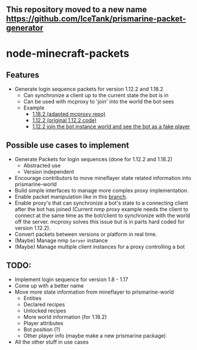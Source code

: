 ## This repository moved to a new name https://github.com/IceTank/prismarine-packet-generator

# node-minecraft-packets

## Features
- Generate login sequence packets for version 1.12.2 and 1.18.2
  - Can synchronize a client up to the current state the bot is in
  - Can be used with mcproxy to 'join' into the world the bot sees
  - Example 
    - [1.18.2 (adapted mcproxy repo)](https://github.com/IceTank/mcproxy-1/tree/middleware-1-18) 
    - [1.12.2 (original 1.12.2 code)](https://github.com/rob9315/mcproxy)
    - [1.12.2 join the bot instance world and see the bot as a fake player](https://github.com/IceTank/mineflayer-proxy-inspector)

## Possible use cases to implement
- Generate Packets for login sequences (done for 1.12.2 and 1.18.2)
  - Abstracted use
  - Version independent
- Encourage contributors to move mineflayer state related information into prismarine-world
- Build simple interfaces to manage more complex proxy implementation. 
- Enable packet manipulation like in this [branch](https://github.com/IceTank/mcproxy-1/tree/middleware).
- Enable proxy's that can synchronize a bot's state to a connecting client after the bot has joined (Current nmp proxy example needs the client to connect at the same time as the bot/client to synchronize with the world off the server. mcproxy solves this issue but is in parts hard coded for version 1.12.2).
- Convert packets between versions or platform in real time.
- (Maybe) Manage nmp `Server` instance
- (Maybe) Manage multiple client instances for a proxy controlling a bot

## TODO:
- Implement login sequence for version 1.8 - 1.17
- Come up with a better name
- Move more state information from mineflayer to prismarine-world
  - Entities
  - Declared recipes
  - Unlocked recipes
  - More world information (for 1.18.2)
  - Player attributes
  - Bot position (?)
  - Other player info (maybe make a new prismarine package)
- All the other stuff in use cases
